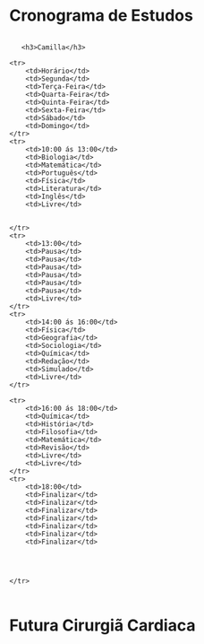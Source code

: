 <!DOCTYPE html>
<html lang="en">
<head>
    <meta charset="UTF-8">
    <meta http-equiv="X-UA-Compatible" content="IE=edge">
    <meta name="viewport" content="width=device-width, initial-scale=1.0">
    <title>Login</title>
    <link rel="stylesheet" href="style.css">
    


</head>

<body>
   
<main>
    <h1>Cronograma de Estudos</h1>
<img src="/IMG/undraw_studying_s3l7.svg" alt="">
<div class="girl">
    <img src="/WhatsApp Image 2021-08-16 at 23.19.52.jpeg" alt="">
</div>

<table >
    
       <h3>Camilla</h3>
    
    <tr>
        <td>Horário</td>
        <td>Segunda</td>
        <td>Terça-Feira</td>
        <td>Quarta-Feira</td>
        <td>Quinta-Feira</td>
        <td>Sexta-Feira</td>
        <td>Sábado</td>
        <td>Domingo</td>
    </tr>
    <tr>
        <td>10:00 ás 13:00</td>
        <td>Biologia</td>
        <td>Matemática</td>
        <td>Português</td>
        <td>Física</td>
        <td>Literatura</td>
        <td>Inglês</td>
        <td>Livre</td>


    </tr>
    <tr>
        <td>13:00</td>
        <td>Pausa</td>
        <td>Pausa</td>
        <td>Pausa</td>
        <td>Pausa</td>
        <td>Pausa</td>
        <td>Pausa</td>
        <td>Livre</td>
    </tr>
    <tr>
        <td>14:00 ás 16:00</td>
        <td>Física</td>
        <td>Geografia</td>
        <td>Sociologia</td>
        <td>Química</td>
        <td>Redação</td>
        <td>Simulado</td>
        <td>Livre</td>
    </tr>

    <tr>
        <td>16:00 ás 18:00</td>
        <td>Química</td>
        <td>História</td>
        <td>Filosofia</td>
        <td>Matemática</td>
        <td>Revisão</td>
        <td>Livre</td>
        <td>Livre</td>
    </tr>
    <tr>
        <td>18:00</td>
        <td>Finalizar</td>
        <td>Finalizar</td>
        <td>Finalizar</td>
        <td>Finalizar</td>
        <td>Finalizar</td>
        <td>Finalizar</td>
        <td>Finalizar</td>
       
       
       
        
    </tr>
    
</table>
<h1>Futura Cirurgiã Cardiaca</h1>
<img src="/IMG/undraw_medicine_b1ol.svg" alt=""> 

</main>


</body>

</html>
